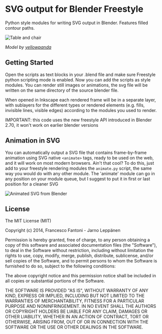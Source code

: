 # SVG output for Blender Freestyle

Python style modules for writing SVG output in Blender. Features filled contour paths.

![Table and chair](https://rawgithub.com/hvfrancesco/freestylesvg/master/example/table_and_chair.svg)

*Model by [yellowpanda](http://www.blendswap.com/blends/view/69490)*

## Getting Started

Open the scripts as text blocks in your .blend file and make sure Freestyle python
scripting mode is enabled. Now you can add the scripts as style modules.
You can render still images or animations, the svg file will be written on the same directory of the
source blender file.

When opened in Inkscape each rendered frame will be in a separate layer, with sublayers for the different
types or rendered elements (e.g. fills, invisible lines, visible edges) according to the modules you used
to render.

IMPORTANT: this code uses the new freestyle API introduced in Blender 2.70, it won't work on earlier blender versions

## Animation in SVG

You can automatically output a SVG file that contains frame-by-frame animation using SVG native ```<animate>``` tags,
ready to be used on the web, and it will work on most modern browsers. Ain't that cool?
To do this, just add to your freestyle rendering modules the ```animate.py``` script, the same way you would do with any other module.
The 'animate' module can go in any position on your module queue, but I suggest to put it in first or last position for a cleaner SVG

![Animated SVG from Blender](https://rawgithub.com/hvfrancesco/freestylesvg/master/example/animated.svg)

## License

The MIT License (MIT)

Copyright (c) 2014, Francesco Fantoni - Jarno Leppänen

Permission is hereby granted, free of charge, to any person obtaining a copy
of this software and associated documentation files (the "Software"), to deal
in the Software without restriction, including without limitation the rights
to use, copy, modify, merge, publish, distribute, sublicense, and/or sell
copies of the Software, and to permit persons to whom the Software is
furnished to do so, subject to the following conditions:

The above copyright notice and this permission notice shall be included in
all copies or substantial portions of the Software.

THE SOFTWARE IS PROVIDED "AS IS", WITHOUT WARRANTY OF ANY KIND, EXPRESS OR
IMPLIED, INCLUDING BUT NOT LIMITED TO THE WARRANTIES OF MERCHANTABILITY,
FITNESS FOR A PARTICULAR PURPOSE AND NONINFRINGEMENT. IN NO EVENT SHALL THE
AUTHORS OR COPYRIGHT HOLDERS BE LIABLE FOR ANY CLAIM, DAMAGES OR OTHER
LIABILITY, WHETHER IN AN ACTION OF CONTRACT, TORT OR OTHERWISE, ARISING FROM,
OUT OF OR IN CONNECTION WITH THE SOFTWARE OR THE USE OR OTHER DEALINGS IN
THE SOFTWARE.
